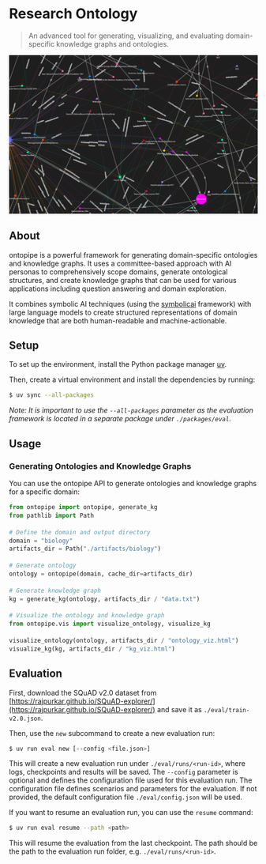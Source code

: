 # Research Ontology

> An advanced tool for generating, visualizing, and evaluating domain-specific knowledge graphs and ontologies.

<div align="center">
  <img src=".assets/kg-zoom.png" alt="Knowledge Graph Visualization" width="800"/>
</div>

## About

ontopipe is a powerful framework for generating domain-specific ontologies and knowledge graphs. It uses a committee-based approach with AI personas to comprehensively scope domains, generate ontological structures, and create knowledge graphs that can be used for various applications including question answering and domain exploration.

It combines symbolic AI techniques (using the [symbolicai](https://github.com/ExtensityAI/symbolicai) framework) with large language models to create structured representations of domain knowledge that are both human-readable and machine-actionable.

## Setup

To set up the environment, install the Python package manager [uv](https://github.com/astral-sh/uv).

Then, create a virtual environment and install the dependencies by running:

```bash
$ uv sync --all-packages
```

_Note: It is important to use the `--all-packages` parameter as the evaluation framework is located in a separate package under `./packages/eval`._

## Usage

### Generating Ontologies and Knowledge Graphs

You can use the ontopipe API to generate ontologies and knowledge graphs for a specific domain:

```python
from ontopipe import ontopipe, generate_kg
from pathlib import Path

# Define the domain and output directory
domain = "biology"
artifacts_dir = Path("./artifacts/biology")

# Generate ontology
ontology = ontopipe(domain, cache_dir=artifacts_dir)

# Generate knowledge graph
kg = generate_kg(ontology, artifacts_dir / "data.txt")

# Visualize the ontology and knowledge graph
from ontopipe.vis import visualize_ontology, visualize_kg

visualize_ontology(ontology, artifacts_dir / "ontology_viz.html")
visualize_kg(kg, artifacts_dir / "kg_viz.html")
```

## Evaluation

First, download the SQuAD v2.0 dataset from [https://rajpurkar.github.io/SQuAD-explorer/](https://rajpurkar.github.io/SQuAD-explorer/) and save it as `./eval/train-v2.0.json`.

Then, use the `new` subcommand to create a new evaluation run:

```bash
$ uv run eval new [--config <file.json>]
```

This will create a new evaluation run under `./eval/runs/<run-id>`, where logs, checkpoints and results will be saved. The `--config` parameter is optional and defines the configuration file used for this evaluation run. The configuration file defines scenarios and parameters for the evaluation. If not provided, the default configuration file `./eval/config.json` will be used.

If you want to resume an evaluation run, you can use the `resume` command:

```bash
$ uv run eval resume --path <path>
```

This will resume the evaluation from the last checkpoint. The path should be the path to the evaluation run folder, e.g. `./eval/runs/<run-id>`.
